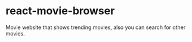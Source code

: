 # react-movie-browser
Movie website that shows trending movies, also you can search for other movies.
